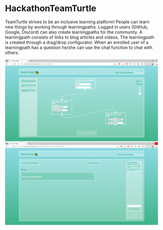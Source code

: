 # HackathonTeamTurtle

TeamTurtle strives to be an inclusive learning platform! People can learn new things by working through learningpaths. Logged in users (GitHub, Google, Discord) can also create learningpaths for the community. A learningpath consists of links to blog articles and videos. The learningpath is created through a drag/drop configurator. When an enrolled user of a learningpath has a question he/she can use the chat function to chat with others.   

<img src="https://raw.githubusercontent.com/DavidEggenberger/HackathonTeamTurtle/master/TeamTurtle.PNG"/>
<img src="https://raw.githubusercontent.com/DavidEggenberger/HackathonTeamTurtle/master/TeamTurtle1.PNG"/>

